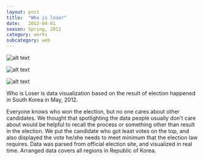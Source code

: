 ```yaml
---
layout: post
title:  "Who is loser"
date:   2012-04-01
season: Spring, 2012
category: works
subcategory: web
---
```


![alt text](http://hanbyul-here.net/images/whoisloser/00.jpg "who is loser 0")


![alt text](http://hanbyul-here.net/images/whoisloser/01.jpg "who is loser 1")


![alt text](http://hanbyul-here.net/images/whoisloser/02.jpg "who is loser 2")


Who is Loser is data visualization based on the result of election happened in South Korea in May, 2012. 

Everyone knows who won the election, but no one cares about other candidates. We thought that spotlighting the data people usually don't care about would be helpful to recall the process or something other than result in the election. We put the candidate who got least votes on the top, and also displayed the vote he/she needs to meet minimum that the election law requires. Data was parsed from official election site, and visualized in real time. Arranged data covers all regions in Republic of Korea.
 